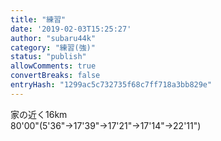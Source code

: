 ```yaml
---
title: "練習"
date: '2019-02-03T15:25:27'
author: "subaru44k"
category: "練習(強)"
status: "publish"
allowComments: true
convertBreaks: false
entryHash: "1299ac5c732735f68c7ff718a3bb829e"
---
```

家の近く16km<br>
80'00"(5'36"→17'39"→17'21"→17'14"→22'11")
